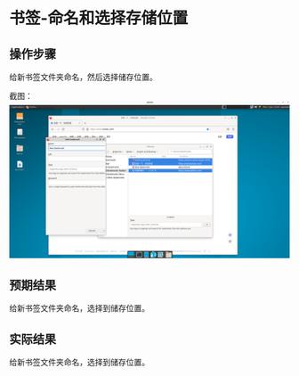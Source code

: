 # 书签-命名和选择存储位置

## 操作步骤

给新书签文件夹命名，然后选择储存位置。


截图：![](./img/书签-命名和选择存储位置-1.png)

## 预期结果

给新书签文件夹命名，选择到储存位置。

## 实际结果

给新书签文件夹命名，选择到储存位置。
